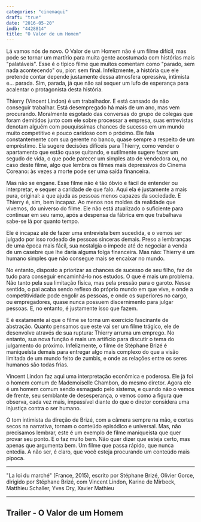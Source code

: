 ```yaml
---
categories: "cinemaqui"
draft: "true"
date: "2016-05-20"
imdb: "4428814"
title: "O Valor de um Homem"
---
```

Lá vamos nós de novo. O Valor de um Homem não é um filme difícil, mas pode se tornar um martírio para muita gente acostumada com histórias mais "palatáveis". Esse é o típico filme que muitos comentam como "parado, sem nada acontecendo" ou, pior: sem final. Infelizmente, a história que ele pretende contar depende justamente dessa atmosfera opressiva, intimista e... parada. Sim, parada, já que não sai sequer um lufo de esperança para acalentar o protagonista desta história.

Thierry (Vincent Lindon) é um trabalhador. E está cansado de não conseguir trabalhar. Está desempregado há mais de um ano, mas vem procurando. Moralmente esgotado das conversas do grupo de colegas que foram demitidos junto com ele sobre processar a empresa, suas entrevistas denotam alguém com pouquíssimas chances de sucesso em um mundo muito competitivo e pouco caridoso com o próximo. Ele fala constantemente com sua gerente no banco, quase sempre a respeito de um empréstimo. Ela sugere decisões difíceis para Thierry, como vender o apartamento que estão quase quitando, e sutilmente sugere fazer um segudo de vida, o que pode parecer um simples ato de vendedora ou, no caso deste filme, algo que lembra os filmes mais depressivos do Cinema Coreano: às vezes a morte pode ser uma saída financeira.

Mas não se engane. Esse filme não é tão óbvio e fácil de entender ou interpretar, e sequer a caridade de que falo. Aqui ela é justamente a mais pura, original: a que ajuda as pessoas menos capazes da sociedade. E Thierry é, sim, bem incapaz. Ao menos nos moldes da realidade que vivemos, do universo do filme. Ele não está atualizado o suficiente para continuar em seu ramo, após a despensa da fábrica em que trabalhava sabe-se lá por quanto tempo.

Ele é incapaz até de fazer uma entrevista bem sucedida, e o vemos ser julgado por isso rodeado de pessoas sinceras demais. Preso a lembranças de uma época mais fácil, sua nostalgia o impede até de negociar a venda de um casebre que lhe daria alguma folga financeira. Mas não: Thierry é um humano simples que não consegue mais se encaixar no mundo.

No entanto, disposto a priorizar as chances de sucesso de seu filho, faz de tudo para conseguir encaminhá-lo nos estudos. O que é mais um problema. Não tanto pela sua limitação física, mas pela pressão para o garoto. Nesse sentido, o pai acaba sendo reflexo do próprio mundo em que vive, e onde a competitividade pode engolir as pessoas, e onde os superiores no cargo, ou empregadores, quase nunca possuem discernimento para julgar pessoas. E, no entanto, é justamente isso que fazem.

E é exatamente aí que o filme se torna um exercício fascinante de abstração. Quanto pensamos que este vai ser um filme trágico, ele de desenvolve através de sua ruptura: Thierry arruma um emprego. No entanto, sua nova função é mais um artifício para discutir o tema do julgamento do próximo. Infelizmente, o filme de Stéphane Brizé é maniqueísta demais para entregar algo mais complexo do que a visão limitada de um mundo feito de zumbis, e onde as relações entre os seres humanos são todas frias.

Vincent Lindon faz aqui uma interpretação econômica e poderosa. Ele já foi o homem comum de Mademoiselle Chambon, do mesmo diretor. Agora ele é um homem comum sendo esmagado pelo sistema, e quando não o vemos de frente, seu semblante de desesperança, o vemos como a figura que observa, cada vez mais, impassível diante do que o diretor considera uma injustiça contra o ser humano.

O tom intimista da direção de Brizé, com a câmera sempre na mão, e cortes secos na narrativa, tornam o conteúdo episódico e universal. Mas, não precisamos lembrar, este é um exemplo de filme maniqueísta que quer provar seu ponto. E o faz muito bem. Não quer dizer que esteja certo, mas apenas que argumenta bem. Um filme que passa rápido, que nunca entedia. A não ser, é claro, que você esteja procurando um conteúdo mais pipoca.

<hr>"La loi du marché" (France, 2015), escrito por Stéphane Brizé, Olivier Gorce, dirigido por Stéphane Brizé, com Vincent Lindon, Karine de Mirbeck, Matthieu Schaller, Yves Ory, Xavier Mathieu<hr>

<h2>Trailer - O Valor de um Homem<h2>
